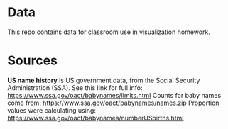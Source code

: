 # Data

This repo contains data for classroom use in visualization homework.

# Sources
**US name history** is US government data, from the Social Security Administration (SSA).
See this link for full info: https://www.ssa.gov/oact/babynames/limits.html
Counts for baby names come from: https://www.ssa.gov/oact/babynames/names.zip
Proportion values were calculating using: https://www.ssa.gov/oact/babynames/numberUSbirths.html
